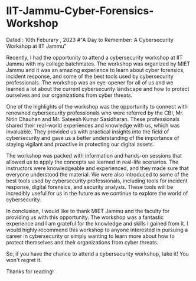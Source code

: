 # IIT-Jammu-Cyber-Forensics-Workshop
 Dated : 10th Feburary , 2023
#"A Day to Remember: A Cybersecurity Workshop at IIT Jammu"

Recently, I had the opportunity to attend a cybersecurity workshop at IIT Jammu with my college batchmates. The workshop was organized by MIET Jammu and it was an amazing experience to learn about cyber forensics, incident response, and some of the best tools used by cybersecurity professionals. The workshop was an eye-opener for all of us and we learned a lot about the current cybersecurity landscape and how to protect ourselves and our organizations from cyber threats.

One of the highlights of the workshop was the opportunity to connect with renowned cybersecurity professionals who were referred by the CBI, Mr. Nitin Chauhan and Mr. Sateesh Kumar Sasidharan. These professionals shared their real-world experiences and knowledge with us, which was invaluable. They provided us with practical insights into the field of cybersecurity and gave us a better understanding of the importance of staying vigilant and proactive in protecting our digital assets.

The workshop was packed with information and hands-on sessions that allowed us to apply the concepts we learned in real-life scenarios. The instructors were knowledgeable and experienced, and they made sure that everyone understood the material. We were also introduced to some of the best tools used by cybersecurity professionals, including tools for incident response, digital forensics, and security analysis. These tools will be incredibly useful for us in the future as we continue to explore the world of cybersecurity.

In conclusion, I would like to thank MIET Jammu and the faculty for providing us with this opportunity. The workshop was a fantastic experience and I am grateful for the knowledge and skills I gained from it. I would highly recommend this workshop to anyone interested in pursuing a career in cybersecurity or simply wanting to learn more about how to protect themselves and their organizations from cyber threats.

So, if you have the chance to attend a cybersecurity workshop, take it! You won't regret it.

Thanks for reading!
